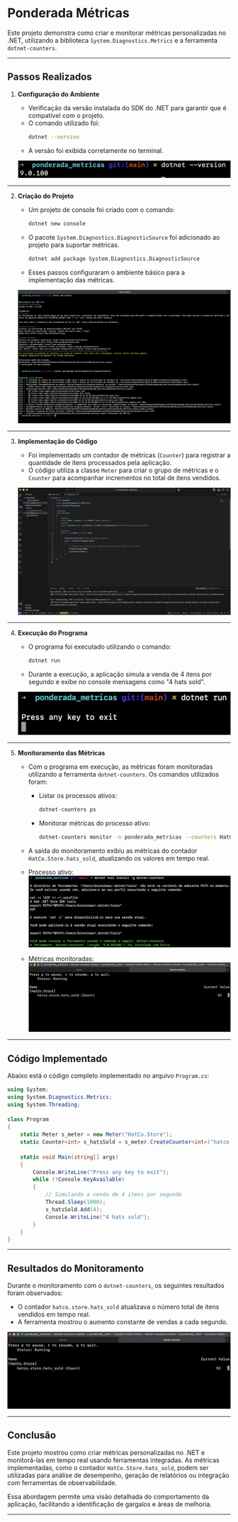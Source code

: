 
# Ponderada Métricas

Este projeto demonstra como criar e monitorar métricas personalizadas no .NET, utilizando a biblioteca `System.Diagnostics.Metrics` e a ferramenta `dotnet-counters`.

---

## **Passos Realizados**

1. **Configuração do Ambiente**
   - Verificação da versão instalada do SDK do .NET para garantir que é compatível com o projeto.
   - O comando utilizado foi:
     ```bash
     dotnet --version
     ```
   - A versão foi exibida corretamente no terminal.

    
   <img src="./images/print-1.png"></img>

---

2. **Criação do Projeto**
   - Um projeto de console foi criado com o comando:
     ```bash
     dotnet new console
     ```
   - O pacote `System.Diagnostics.DiagnosticSource` foi adicionado ao projeto para suportar métricas.
     ```bash
     dotnet add package System.Diagnostics.DiagnosticSource
     ```
   - Esses passos configuraram o ambiente básico para a implementação das métricas.

    
   <img src="./images/print-2.png"></img>

---

3. **Implementação do Código**
   - Foi implementado um contador de métricas (`Counter`) para registrar a quantidade de itens processados pela aplicação.
   - O código utiliza a classe `Meter` para criar o grupo de métricas e o `Counter` para acompanhar incrementos no total de itens vendidos.

   
   <img src="./images/print-3.png"></img>

---

4. **Execução do Programa**
   - O programa foi executado utilizando o comando:
     ```bash
     dotnet run
     ```
   - Durante a execução, a aplicação simula a venda de 4 itens por segundo e exibe no console mensagens como "4 hats sold".

   
   <img src="./images/print-4.png"></img>

---

5. **Monitoramento das Métricas**
   - Com o programa em execução, as métricas foram monitoradas utilizando a ferramenta `dotnet-counters`. Os comandos utilizados foram:
     - Listar os processos ativos:
       ```bash
       dotnet-counters ps
       ```
     - Monitorar métricas do processo ativo:
       ```bash
       dotnet-counters monitor -n ponderada_metricas --counters HatCo.Store
       ```
   - A saída do monitoramento exibiu as métricas do contador `HatCo.Store.hats_sold`, atualizando os valores em tempo real.

   
   - Processo ativo:
     <img src="./images/print-5.png"></img>
   - Métricas monitoradas:
     <img src="./images/print-6.png"></img>

---

## **Código Implementado**

Abaixo está o código completo implementado no arquivo `Program.cs`:

```csharp
using System;
using System.Diagnostics.Metrics;
using System.Threading;

class Program
{
    static Meter s_meter = new Meter("HatCo.Store");
    static Counter<int> s_hatsSold = s_meter.CreateCounter<int>("hatco.store.hats_sold");

    static void Main(string[] args)
    {
        Console.WriteLine("Press any key to exit");
        while (!Console.KeyAvailable)
        {
            // Simulando a venda de 4 itens por segundo
            Thread.Sleep(1000);
            s_hatsSold.Add(4);
            Console.WriteLine("4 hats sold");
        }
    }
}
```

---

## **Resultados do Monitoramento**

Durante o monitoramento com o `dotnet-counters`, os seguintes resultados foram observados:

- O contador `hatco.store.hats_sold` atualizava o número total de itens vendidos em tempo real.
- A ferramenta mostrou o aumento constante de vendas a cada segundo.

 
<img src="./images/print-6.png"></img>

---

## **Conclusão**

Este projeto mostrou como criar métricas personalizadas no .NET e monitorá-las em tempo real usando ferramentas integradas. As métricas implementadas, como o contador `HatCo.Store.hats_sold`, podem ser utilizadas para análise de desempenho, geração de relatórios ou integração com ferramentas de observabilidade.

Essa abordagem permite uma visão detalhada do comportamento da aplicação, facilitando a identificação de gargalos e áreas de melhoria.

--- 

